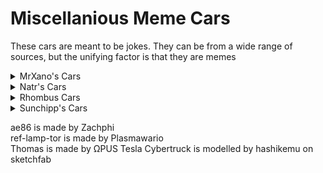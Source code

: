 # Miscellanious Meme Cars
These cars are meant to be jokes. They can be from a wide range of sources, but the unifying factor is that they are memes

<details>
  <summary>MrXano's Cars</summary>
  
  Incredible works of art.
  * Dababy convertible
  * Fabulous storm
  * Handium
  * Kettlium
  * Leggin McQueen
  * Leggium
</details>
<details>
  <summary>Natr's Cars</summary>
  
  * Dom_s Charger
  * Jackson_Storm
  * blue_eyes_white_dragon
  * bulletbill
  * dirty_bubble
  * invisible_boatmobile
  * lemon_car
  * lightning-mcqueen
  * mater
  * minecart
  * mobile burger
  * mystery_machine
  * patty_wagon
  * rocket_racer
  * sans_car
  * shaggy
  * shrek_mobile
  * sm64_head
  * thanos_car
  * ugandan_knuckles 
  * waluigi
  * wizpig
  * woody_and_buzz
  * woomy
</details>
<details>
  <summary>Rhombus Cars</summary>
  
  * ROB
  * shaggyrogers
</details>
<details>
  <summary>Sunchipp's Cars</summary>
  
  * cheese
  * cow
  * raymans_shoe
</details>


ae86 is made by Zachphi <br>
ref-lamp-tor is made by Plasmawario <br>
Thomas is made by ΩPUS
Tesla Cybertruck is modelled by hashikemu on sketchfab

